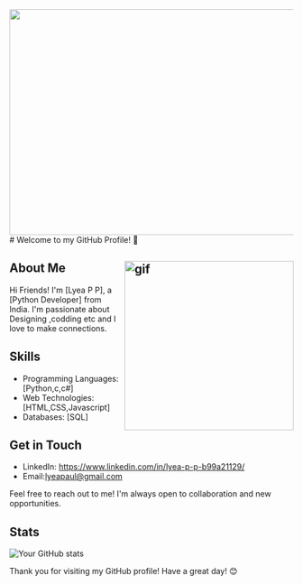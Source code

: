 <img src="https://dm0qx8t0i9gc9.cloudfront.net/thumbnails/video/BgrICs-NZj4hksnn3/videoblocks-from-out-of-focus-to-in-focus-close-up-footage-of-businesswoman-hands-typing-fast-at-the-laptop-computer-on-her-desk-in-the-office_hlkjlikpf_thumbnail-1080_01.png" height="400" width="1200">
# Welcome to my GitHub Profile! 👋

## About Me <img align="right" src="https://github.com/lyeapp/lyeapp/assets/104055190/6bf23534-99c5-4971-82dd-28bc462f4716" alt="gif" width="300" height="300" >
<p align="left">
Hi Friends! 
I'm [Lyea P P], a [Python Developer] from India.
I'm passionate about Designing ,codding etc and I love to make connections.  
</p>





## Skills

- Programming Languages: [Python,c,c#]
- Web Technologies: [HTML,CSS,Javascript]
- Databases: [SQL]

## Get in Touch
- LinkedIn: https://www.linkedin.com/in/lyea-p-p-b99a21129/
- Email:lyeapaul@gmail.com

Feel free to reach out to me! I'm always open to collaboration and new opportunities.

## Stats

![Your GitHub stats](https://github-readme-stats.vercel.app/api?username=yourusername&show_icons=true&theme=radical)

Thank you for visiting my GitHub profile! Have a great day! 😊


